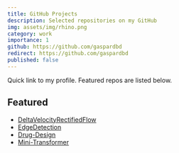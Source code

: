 ```yaml
---
title: GitHub Projects
description: Selected repositories on my GitHub
img: assets/img/rhino.png
category: work
importance: 1
github: https://github.com/gaspardbd
redirect: https://github.com/gaspardbd
published: false
---
```


Quick link to my profile. Featured repos are listed below.

## Featured

- [DeltaVelocityRectifiedFlow](https://github.com/gaspardbd/DeltaVelocityRectifiedFlow)
- [EdgeDetection](https://github.com/gaspardbd/detection_de_bords)
- [Drug-Design](https://github.com/gaspardbd/Drug-Design)
- [Mini-Transformer](https://github.com/gaspardbd/Mini-Transformer)
